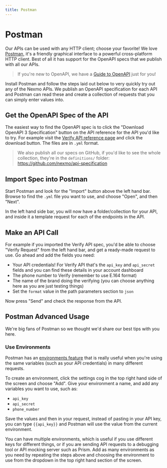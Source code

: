 ```yaml
---
title: Postman
---
```


# Postman

Our APIs can be used with any HTTP client; choose your favorite! We love [Postman](https://postman.com), it's a friendly graphical interface to a powerful cross-platform HTTP client. Best of all it has support for the OpenAPI specs that we publish with all our APIs.

> If you're new to OpenAPI, we have a [Guide to OpenAPI](/concepts/guides/openapi) just for you!

Install Postman and follow the steps laid out below to very quickly try out any of the Nexmo APIs. We publish an OpenAPI specification for each API and Postman can read these and create a collection of requests that you can simply enter values into.

## Get the OpenAPI Spec of the API

The easiest way to find the OpenAPI spec is to click the "Download OpenAPI 3 Specification" button on the API reference for the API you'd like to try. For example visit the [Verify API reference page](https://developer.nexmo.com/api/verify) and click the download button. The files are in `.yml` format.

> We also publish all our specs on GitHub, if you'd like to see the whole collection, they're in the `definitions/` folder: <https://github.com/nexmo/api-specification>

## Import Spec into Postman

Start Postman and look for the "Import" button above the left hand bar. Browse to find the `.yml` file you want to use, and choose "Open", and then "Next".

In the left hand side bar, you will now have a folder/collection for your API, and inside it a template request for each of the endpoints in the API.

## Make an API Call

For example if you imported the Verify API spec, you'd be able to choose "Verify Request" from the left hand bar, and get a ready-made request to use. Go ahead and add the fields you need:

* Your API credentials! For Verify API that's the `api_key` and `api_secret` fields and you can find these details in your account dashboard
* The phone number to Verify (remember to use E.164 format)
* The name of the brand doing the verifying (you can choose anything here as you are just testing things)
* Set the `format` value in the path parameters section to `json`

Now press "Send" and check the response from the API.

## Postman Advanced Usage

We're big fans of Postman so we thought we'd share our best tips with you here.

### Use Environments

Postman has an [environments feature](https://learning.postman.com/docs/postman/variables-and-environments/variables/) that is really useful when you're using the same variables (such as your API credentials) in many different requests.

To create an environment, click the settings cog in the top right hand side of the screen and choose "Add". Give your environment a name, and add any variables you want to use, such as:

* `api_key`
* `api_secret`
* `phone_number`

Save the values and then in your request, instead of pasting in your API key, you can type `{{api_key}}` and Postman will use the value from the current environment.

You can have multiple environments, which is useful if you use different keys for different things, or if you are sending API requests to a debugging tool or API mocking server such as Prism. Add as many environments as you need by repeating the steps above and choosing the environment to use from the dropdown in the top right hand section of the screen.


